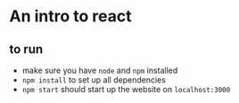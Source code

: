 # An intro to react

## to run
  - make sure you have `node` and `npm` installed
  - `npm install` to set up all dependencies
  - `npm start` should start up the website on `localhost:3000`